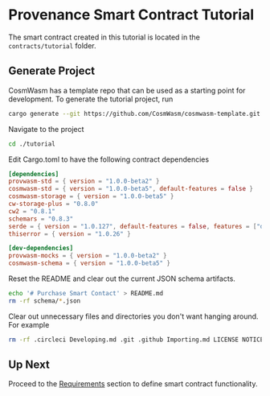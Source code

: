 # Provenance Smart Contract Tutorial

The smart contract created in this tutorial is located in the `contracts/tutorial` folder.

## Generate Project

CosmWasm has a template repo that can be used as a starting point for development. To generate the
tutorial project, run

```bash
cargo generate --git https://github.com/CosmWasm/cosmwasm-template.git --name tutorial
```

Navigate to the project

```bash
cd ./tutorial
```

Edit Cargo.toml to have the following contract dependencies

```toml
[dependencies]
provwasm-std = { version = "1.0.0-beta2" }
cosmwasm-std = { version = "1.0.0-beta5", default-features = false }
cosmwasm-storage = { version = "1.0.0-beta5" }
cw-storage-plus = "0.8.0"
cw2 = "0.8.1"
schemars = "0.8.3"
serde = { version = "1.0.127", default-features = false, features = ["derive"] }
thiserror = { version = "1.0.26" }

[dev-dependencies]
provwasm-mocks = { version = "1.0.0-beta2" }
cosmwasm-schema = { version = "1.0.0-beta5" }
```

Reset the README and clear out the current JSON schema artifacts.

```bash
echo '# Purchase Smart Contact' > README.md
rm -rf schema/*.json
```

Clear out unnecessary files and directories you don't want hanging around. For example

```bash
rm -rf .circleci Developing.md .git .github Importing.md LICENSE NOTICE Publishing.md
```

## Up Next

Proceed to the [Requirements](05-requirements.md) section to define smart contract functionality.
